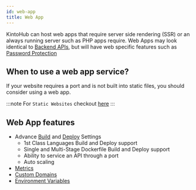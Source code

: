 ```yaml
---
id: web-app
title: Web App
---
```


KintoHub can host web apps that require server side rendering (SSR) or an always running server such as PHP apps require.
Web Apps may look identical to [Backend APIs](types-backend-api.md), but will have web specific features such as [Password Protection](https://feedback.kintohub.com/feature-requests/p/website-password-protection)

## When to use a web app service?

If your website requires a port and is not built into static files, you should consider using a web app.

:::note
For `Static Websites` checkout [here](../service-types/types-static-site.md#web-app)
:::

## Web App features

- Advance [Build](../anatomy/anatomy-build-settings.md) and [Deploy](../anatomy/anatomy-deploy.md) Settings
  - 1st Class Languages Build and Deploy support
  - Single and Multi-Stage Dockerfile Build and Deploy support
  - Ability to service an API through a port
  - Auto scaling
- [Metrics](../anatomy/anatomy-metrics.md)
- [Custom Domains](../anatomy/anatomy-domains.md)
- [Environment Variables](../anatomy/anatomy-environment-variables.md)
